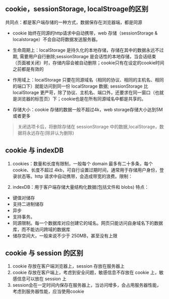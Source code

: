 
## cookie，sessionStorage, localStroage的区别
共同点：都是客户端存储的一种方式，数据保存在浏览器端，都是同源

* cookie 始终在同源的http请求中自动携带，web 存储（sessionStorage & localstorage）不会自动将数据发送服务器。

* 生命周期上：localStorage 是持久化的本地存储，存储在其中的数据永远不过期, 需要用户自行删除;sessionStorage 是会话性的本地存储，当会话结束（页面被关闭）时，存储内容会被自动删除；cookie只有在设定的cookie时间之前都是有效的

* 作用域上：localStorage 只要在同源域名（相同的协议、相同的主机名、相同的端口下）就能访问到同一份 localStorage 数据; sessionStorage 比 localStorage 更严苛，除了协议、主机名、端口外，还要求在同一窗口（也就是浏览器的标签页）下；cookie也是在所有同源域名中都是共享的。

* 存储大小：cookie 存储的数据一般不超过4k，web storage存储大小达到5M或者更多

> 关闭选项卡后，将删除存储在 sessionStorage 中的数据,localStorage，数据将永远存在(除非认为删除)


## cookie 与 indexDB

1. cookies：数量和长度有限制，一般每个 domain 最多有二十多条，每个 cookie、长度不超过 4kb，可自行设置过期时间，通常用于存储用户身份，登录状态等。http 请求中自动携带，会造成带宽的浪费。限制：

2. indexDB：用于客户端存储大量结构化数据(包括文件和 blobs)  特点：
  * 键值对储存
  * 支持二进制储存
  * 异步
  * 支持事务。
  * 同源限制。每一个数据库对应创建它的域名。网页只能访问自身域名下的数据库，而不能访问跨域的数据库
  * 储存空间大，一般来说不少于 250MB，甚至没有上限

## cookie 与 session 的区别
1. cookie 存放在客户端浏览器上，session 存放在服务器上
2. cookie 存放在客户端上，考虑到安全问题，敏感信息不存放在 cookie 上，敏感信息可以放在 session 上
3. session会在一定时间内保存在服务器上，当访问增多，会占用服务器性能，考虑到服务器性能，应当使用cookie
